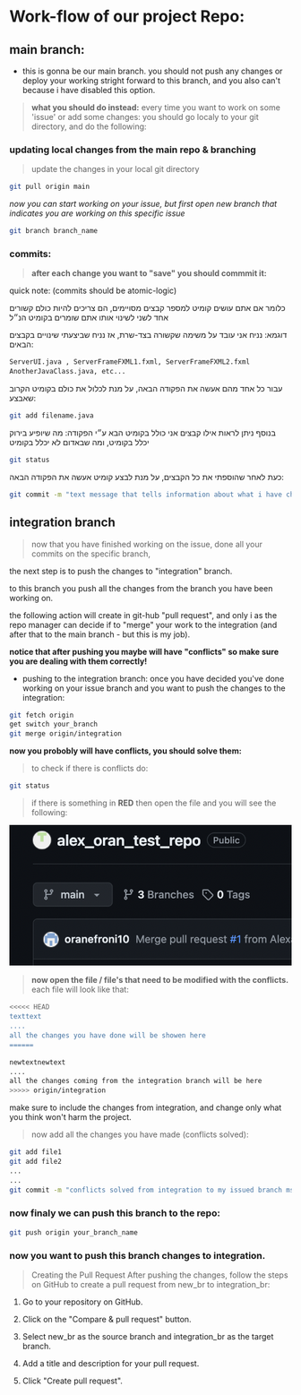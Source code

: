 
# Work-flow of our project Repo:
## main branch:
- this is gonna be our main branch.
you should not push any changes or deploy your working stright forward to this branch, and you also 
can't because i have disabled this option.

> **what you should do instead:**
every time you want to work on some 'issue' or add some changes:
you should go localy to your git directory, and do the following:

### updating local changes from the main repo & branching
> update the changes in your local git directory
```bash 
git pull origin main
```

*now you can start working on your issue, but first open new branch that indicates you are working on this specific issue*

```bash
git branch branch_name
```

### commits: 
> **after each change you want to "save" you should commmit it:**


quick note: (commits should be atomic-logic)

כלומר אם אתם עושים קומיט למספר קבצים מסויימים, הם צריכים להיות כולם קשורים אחד לשני לשינוי אותו אתם שומרים בקומיט הנ״ל

דוגמא: נניח אני עובד על משימה שקשורה בצד-שרת, אז נניח שביצעתי שינויים בקבצים הבאים:
```python
ServerUI.java , ServerFrameFXML1.fxml, ServerFrameFXML2.fxml
AnotherJavaClass.java, etc...
```
עבור כל אחד מהם אעשה את הפקודה הבאה, על מנת לכלול את כולם בקומיט הקרוב שאבצע:
```bash
git add filename.java
```
בנוסף ניתן לראות אילו קבצים אני כולל בקומיט הבא ע״י הפקודה:
מה שיופיע בירוק יכלל בקומיט, ומה שבאדום לא יכלל בקומיט
```bash
git status
```
כעת לאחר שהוספתי את כל הקבצים, על מנת לבצע קומיט אעשה את הפקודה הבאה:
```bash
git commit -m "text message that tells information about what i have changed in this commit"
```

## integration branch

> now that you have finished working on the issue, done all your commits on the specific branch, 

the next step is to push the changes to "integration" branch.

to this branch you push all the changes from the branch you have been working on.

the following action will create in git-hub "pull request", and only i as the repo manager can decide if to "merge" your work to the integration (and after that to the main branch - but this is my job).

**notice that after pushing you maybe will have "conflicts" so make sure you are dealing with them correctly!**

- pushing to the integration branch:
once you have decided you've done working on your issue branch and you want to push the changes to the integration:

```bash
git fetch origin
get switch your_branch
git merge origin/integration
```

**now you probobly will have conflicts, you should solve them:**

>to check if there is conflicts do:
```bash
git status
```
> if there is something in **RED** then open the file and you will see the following:

![Alt text](a.png)

> **now open the file / file's that need to be modified with the conflicts.**
each file will look like that:

```bash
<<<<< HEAD
texttext
....
all the changes you have done will be showen here
======
```

```bash
newtextnewtext
....
all the changes coming from the integration branch will be here
>>>>> origin/integration
```

make sure to include the changes from integration, and change only what you think won't harm the project.

> now add all the changes you have made (conflicts solved):
```bash
git add file1
git add file2
...
...
git commit -m "conflicts solved from integration to my issued branch msg"
```

### now finaly we can push this branch to the repo:
```bash
git push origin your_branch_name
```
### now you want to push this branch changes to integration.
>Creating the Pull Request
After pushing the changes, follow the steps on GitHub to create a pull request from new_br to integration_br:

1. Go to your repository on GitHub.

2. Click on the "Compare & pull request" button.

3. Select new_br as the source branch and integration_br as the target branch.

4. Add a title and description for your pull request.

5. Click "Create pull request".
